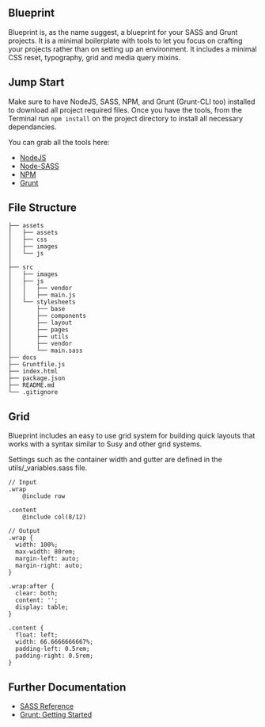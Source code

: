 ## Blueprint
Blueprint is, as the name suggest, a blueprint for your SASS and Grunt projects. It is a minimal boilerplate with tools to let you focus on crafting your projects rather than on setting up an environment. It includes a minimal CSS reset, typography, grid and media query mixins.

## Jump Start

Make sure to have NodeJS, SASS, NPM, and Grunt (Grunt-CLI too) installed to download all project required files. Once you have the tools, from the Terminal run `npm install` on the project directory to install all necessary dependancies.

You can grab all the tools here:
* <a href="https://nodejs.org/">NodeJS</a>
* <a href="https://github.com/sass/node-sass/">Node-SASS</a>
* <a href="https://www.npmjs.com/">NPM</a>
* <a href="http://gruntjs.com/">Grunt</a>

## File Structure
````
├── assets
│   ├── assets
│   ├── css
│   ├── images
│   └── js
│
├── src
│   ├── images
│   ├── js
│   │   ├── vendor
│   │   ├── main.js
│   └── stylesheets
│       ├── base
│       ├── components
│       ├── layout
│       ├── pages
│       ├── utils
│       ├── vendor
│       └── main.sass
├── docs
├── Gruntfile.js
├── index.html
├── package.json
├── README.md
└── .gitignore
````

## Grid
Blueprint includes an easy to use grid system for building quick layouts that works with a syntax similar to Susy and other grid systems.

Settings such as the container width and gutter are defined in the utils/_variables.sass file.

````
// Input
.wrap
    @include row
    
.content
    @include col(8/12)

// Output
.wrap {
  width: 100%;
  max-width: 80rem;
  margin-left: auto;
  margin-right: auto;
}

.wrap:after {
  clear: both;
  content: '';
  display: table;
}

.content {
  float: left;
  width: 66.6666666667%;
  padding-left: 0.5rem;
  padding-right: 0.5rem;
}
````



## Further Documentation
* <a href="http://sass-lang.com/documentation/file.SASS_REFERENCE.html">SASS Reference</a>
* <a href="http://gruntjs.com/getting-started/">Grunt: Getting Started</a>